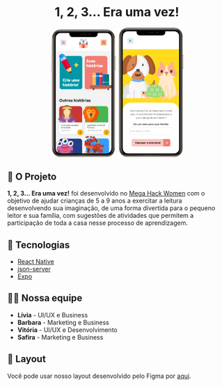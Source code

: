 <h1 align="center">1, 2, 3... Era uma vez!</h1>

<p align="center">
  <img alt="BeTheHero" src=".github/story.png" width="30%">
  <img alt="BeTheHero" src=".github/home.png" width="30%">
</p>

## 🎯 O Projeto
**1, 2, 3... Era uma vez!** foi desenvolvido no [Mega Hack Women](https://www.megahackwomen.com.br/) com o objetivo de ajudar crianças de 5 a 9 anos a exercitar a leitura desenvolvendo sua imaginação, de uma forma divertida para o pequeno leitor e sua família, com sugestões de atividades que permitem a participação de toda a casa nesse processo de aprendizagem.

## :rocket: Tecnologias
- [React Native](https://reactnative.dev/)
- [json-server](https://github.com/typicode/json-server)
- [Expo](https://expo.io/)

## 👯‍♂️ Nossa equipe
- **Lívia** - UI/UX e Business
- **Barbara** - Marketing e Business
- **Vitória** - UI/UX e Desenvolvimento
- **Safira** - Marketing e Business

## 🔖 Layout
Você pode usar nosso layout desenvolvido pelo Figma por [aqui](https://www.figma.com/proto/xCTqk8nbkRRv5joe0eAW8R/1%2C-2%2C-3...-Era-uma-vez!?node-id=1%3A2&scaling=scale-down).
